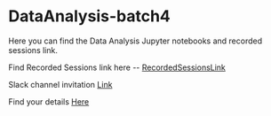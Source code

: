 # DataAnalysis-batch4
Here you can find the Data Analysis Jupyter notebooks and recorded sessions link.



Find Recorded Sessions link here -- <a href="https://drive.google.com/drive/folders/12MLL93kY7wwr8NAo6bjFy2xLK-MbBo9s?usp=sharing">RecordedSessionsLink</a>

Slack channel invitation [Link](https://join.slack.com/t/dataanalysispython/shared_invite/zt-h2yy5ldf-e7qb0yHWIy7309vHiNWhGQ)

Find your details [Here](https://docs.google.com/spreadsheets/d/1CcNRV-IMqncJ4BysKR42D7aueoDltY5c-OJJMev7pi0/edit?usp=sharing)
